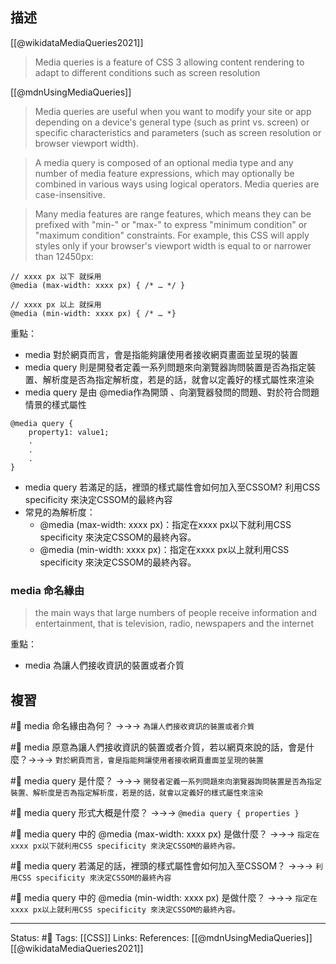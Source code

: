 ## 描述

[[@wikidataMediaQueries2021]]
> Media queries is a feature of CSS 3 allowing content rendering to adapt to different conditions such as screen resolution

[[@mdnUsingMediaQueries]]
> Media queries are useful when you want to modify your site or app depending on a device's general type (such as print vs. screen) or specific characteristics and parameters (such as screen resolution or browser viewport width).



> A media query is composed of an optional media type and any number of media feature expressions, which may optionally be combined in various ways using logical operators. Media queries are case-insensitive.


>  Many media features are range features, which means they can be prefixed with "min-" or "max-" to express "minimum condition" or "maximum condition" constraints. For example, this CSS will apply styles only if your browser's viewport width is equal to or narrower than 12450px:


```
// xxxx px 以下 就採用
@media (max-width: xxxx px) { /* … */ }

// xxxx px 以上 就採用
@media (min-width: xxxx px) { /* … *}
```

重點：
- media 對於網頁而言，會是指能夠讓使用者接收網頁畫面並呈現的裝置
- media query 則是開發者定義一系列問題來向瀏覽器詢問裝置是否為指定裝置、解析度是否為指定解析度，若是的話，就會以定義好的樣式屬性來渲染
- media query 是由 @media作為開頭 、向瀏覽器發問的問題、對於符合問題情景的樣式屬性
```
@media query {
	property1: value1;
	.
	.
	.
}
```
- media query 若滿足的話，裡頭的樣式屬性會如何加入至CSSOM? 利用CSS specificity 來決定CSSOM的最終內容
- 常見的為解析度：
	- @media (max-width: xxxx px)：指定在xxxx px以下就利用CSS specificity 來決定CSSOM的最終內容。
	- @media (min-width: xxxx px)：指定在xxxx px以上就利用CSS specificity 來決定CSSOM的最終內容。
### media 命名緣由

> the main ways that large numbers of people receive information and entertainment, that is television, radio, newspapers and the internet

重點：
- media 為讓人們接收資訊的裝置或者介質

## 複習

#🧠 media 命名緣由為何？ ->->-> `為讓人們接收資訊的裝置或者介質`
<!--SR:!2022-09-07,3,250-->

#🧠 media 原意為讓人們接收資訊的裝置或者介質，若以網頁來說的話，會是什麼？->->-> `對於網頁而言，會是指能夠讓使用者接收網頁畫面並呈現的裝置`
<!--SR:!2022-09-07,3,250-->

#🧠 media query 是什麼？ ->->-> `開發者定義一系列問題來向瀏覽器詢問裝置是否為指定裝置、解析度是否為指定解析度，若是的話，就會以定義好的樣式屬性來渲染`
<!--SR:!2022-09-07,3,250-->

#🧠 media query 形式大概是什麼？ ->->-> `@media query { properties }`
<!--SR:!2022-09-07,3,250-->

#🧠 media query 中的 @media (max-width: xxxx px) 是做什麼？ ->->-> `指定在xxxx px以下就利用CSS specificity 來決定CSSOM的最終內容。`

#🧠 media query 若滿足的話，裡頭的樣式屬性會如何加入至CSSOM？ ->->-> `利用CSS specificity 來決定CSSOM的最終內容`

#🧠 media query 中的 @media (min-width: xxxx px) 是做什麼？ ->->-> `指定在xxxx px以上就利用CSS specificity 來決定CSSOM的最終內容。`



---
Status: #🌱 
Tags:
[[CSS]]
Links:
References:
[[@mdnUsingMediaQueries]]
[[@wikidataMediaQueries2021]]